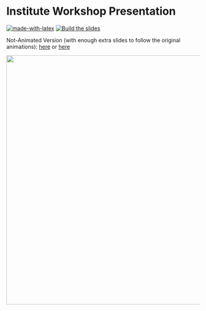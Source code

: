 # Institute Workshop Presentation

[![made-with-latex](https://img.shields.io/badge/Made%20with-LaTeX-1f425f.svg)](https://www.latex-project.org/) [![Build the slides](https://github.com/EagleoutIce/institute-2023-presentation/actions/workflows/compile.yaml/badge.svg)](https://github.com/EagleoutIce/institute-2023-presentation/actions/workflows/compile.yaml)

Not-Animated Version (with enough extra slides to follow the original animations): [here](https://media.githubusercontent.com/media/EagleoutIce/institute-2023-presentation/gh-pages/noanim_slides.pdf) or [here](https://github.com/EagleoutIce/institute-2023-presentation/blob/gh-pages/noanim_slides.pdf)

[<img src="https://github.com/EagleoutIce/institute-2023-presentation/blob/gh-pages/preview-01.png?raw=true" width="650"/>](https://media.githubusercontent.com/media/EagleoutIce/institute-2023-presentation/gh-pages/noanim_slides.pdf)
